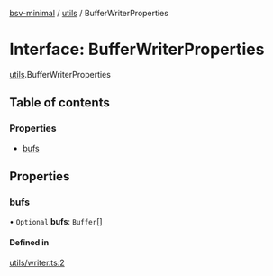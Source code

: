 [bsv-minimal](../README.md) / [utils](../modules/utils.md) / BufferWriterProperties

# Interface: BufferWriterProperties

[utils](../modules/utils.md).BufferWriterProperties

## Table of contents

### Properties

- [bufs](utils.BufferWriterProperties.md#bufs)

## Properties

### bufs

• `Optional` **bufs**: `Buffer`[]

#### Defined in

[utils/writer.ts:2](https://github.com/andrewrjohn/bsv-minimal/blob/8531650/src/utils/writer.ts#L2)
